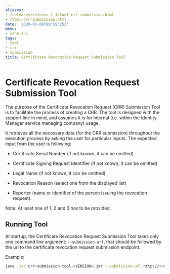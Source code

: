 ```yaml
---
aliases:
- /releases/release-1.1/tool-crr-submission.html
- /tool-crr-submission.html
date: '2020-01-08T09:59:25Z'
menu:
- cenm-1-1
tags:
- tool
- crr
- submission
title: Certificate Revocation Request Submission Tool
---
```



# Certificate Revocation Request Submission Tool

The purpose of the Certificate Revocation Request (CRR) Submission Tool is to facilitate the process of creating a CRR.
            The tool is designed with the support line in mind, and assumes it is for internal (i.e. within the Identity Manager service managing company) usage.

It retrieves all the necessary data (for the CRR submission) throughout the execution process by asking the user for particular inputs.
            The expected input from the user is following:


* Certificate Serial Number (if not known, it can be omitted)


* Certificate Signing Request Identifier (if not known, it can be omitted)


* Legal Name (if not known, it can be omitted)


* Revocation Reason (select one from the displayed list)


* Reporter (name or identifier of the person issuing the revocation request).


Note: At least one of 1, 2 and 3 has to be provided.


## Running Tool

At startup, the Certificate Revocation Request Submission Tool takes only one command line argument: `--submission-url`,
                that should be followed by the url to the certificate revocation request submission endpoint.

Example:

```bash
java -jar crr-submission-tool-<VERSION>.jar --submission-url http://<<CORDA_DOMAIN>>/certificate-revocation-request
```

